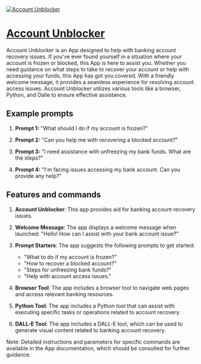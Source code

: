 [![Account Unblocker](https://files.oaiusercontent.com/file-SJEQkwZnaUyCjpUUcoKpqcm4?se=2123-10-17T02%3A21%3A00Z&sp=r&sv=2021-08-06&sr=b&rscc=max-age%3D31536000%2C%20immutable&rscd=attachment%3B%20filename%3Dcb9793de-32fe-488f-8808-b14d5120f103.png&sig=YMtJSXlAk4MgNqHW/a/w2ElrnBmVT4XX2Lpsynz0lFo%3D)](https://chat.openai.com/g/g-EOgoJ7oXD-account-unblocker)

# [Account Unblocker](https://chat.openai.com/g/g-EOgoJ7oXD-account-unblocker)

Account Unblocker is an App designed to help with banking account recovery issues. If you've ever found yourself in a situation where your account is frozen or blocked, this App is here to assist you. Whether you need guidance on what steps to take to recover your account or help with accessing your funds, this App has got you covered. With a friendly welcome message, it provides a seamless experience for resolving account access issues. Account Unblocker utilizes various tools like a browser, Python, and Dalle to ensure effective assistance.

## Example prompts

1. **Prompt 1:** "What should I do if my account is frozen?"

2. **Prompt 2:** "Can you help me with recovering a blocked account?"

3. **Prompt 3:** "I need assistance with unfreezing my bank funds. What are the steps?"

4. **Prompt 4:** "I'm facing issues accessing my bank account. Can you provide any help?"

## Features and commands

1. **Account Unblocker**: This app provides aid for banking account recovery issues.

2. **Welcome Message**: The app displays a welcome message when launched: "Hello! How can I assist with your bank account issue?"

3. **Prompt Starters**: The app suggests the following prompts to get started:
   - "What to do if my account is frozen?"
   - "How to recover a blocked account?"
   - "Steps for unfreezing bank funds?"
   - "Help with account access issues."

4. **Browser Tool**: The app includes a browser tool to navigate web pages and access relevant banking resources.

5. **Python Tool**: The app includes a Python tool that can assist with executing specific tasks or operations related to account recovery.

6. **DALL-E Tool**: The app includes a DALL-E tool, which can be used to generate visual content related to banking account recovery.

Note: Detailed instructions and parameters for specific commands are available in the App documentation, which should be consulted for further guidance.